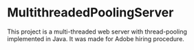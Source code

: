 # MultithreadedPoolingServer

This project is a multi-threaded web server with thread-pooling implemented in Java. It was made for Adobe hiring procedure. 


